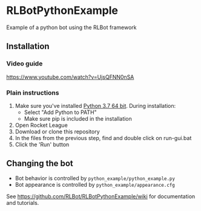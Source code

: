 # RLBotPythonExample
Example of a python bot using the RLBot framework

## Installation

### Video guide

https://www.youtube.com/watch?v=UjsQFNN0nSA

### Plain instructions

1. Make sure you've installed [Python 3.7 64 bit](https://www.python.org/downloads/). During installation:
   - Select "Add Python to PATH"
   - Make sure pip is included in the installation
2. Open Rocket League
3. Download or clone this repository
3. In the files from the previous step, find and double click on run-gui.bat
4. Click the 'Run' button

## Changing the bot

- Bot behavior is controlled by `python_example/python_example.py`
- Bot appearance is controlled by `python_example/appearance.cfg`

See https://github.com/RLBot/RLBotPythonExample/wiki for documentation and tutorials.
